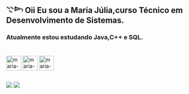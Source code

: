 ## 𓇢𓆸 Oii Eu sou a Maria Júlia,curso Técnico em Desenvolvimento de Sistemas.
###  Atualmente estou estudando Java,C++ e SQL.


###


<div style="display: inline_block"><br>
<img align="center" alt="maria-c" heigth="30" width="40" src="https://icongr.am/devicon/c-original.svg?size=128&color=f6f4f4">
<img align="center" alt="maria-c" heigth="30" width="40" src="https://icongr.am/devicon/java-original.svg?size=128&color=f6f4f4">
<img align="center" alt="maria-c" heigth="30" width="40" src="https://icongr.am/devicon/python-original.svg?size=128&color=currentColor">
<link rel="stylesheet" type='text/css' href="https://cdn.jsdelivr.net/gh/devicons/devicon@latest/devicon.min.css" />
 <i class="devicon-azuresqldatabase-plain "></i>       
  
  
</div> 

##


###
<div>
<a href="https://linkedin.com/in/mariajúliasants" target="_blank"><img src="https://img.shields.io/badge/LinkedIn-0077B5?style=for-the-badge&logo=linkedin&logoColor=white" target="_blank"></a>
<a href = "mailto:contmariajulia@gmail.com" target="_blank"><img src= "https://img.shields.io/badge/Gmail-D14836?style=for-the-badge&logo=gmail&logoColor=white" target="_blank"></a>
</div>



